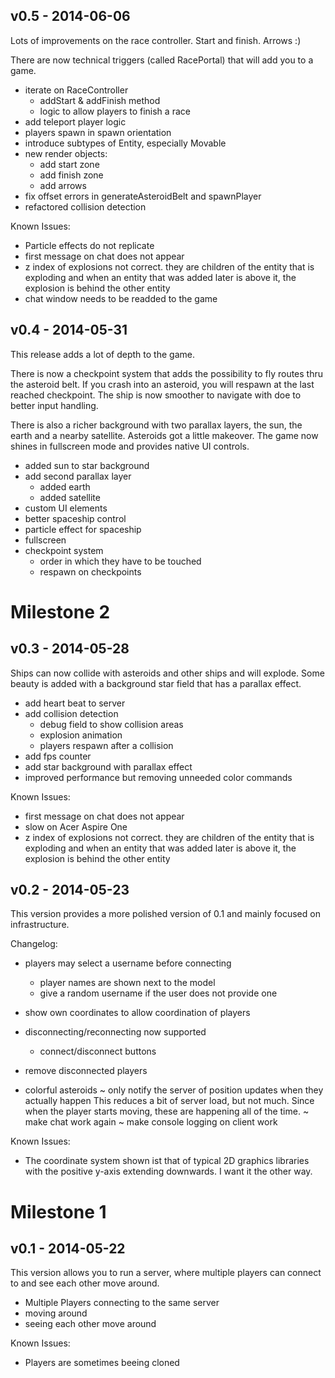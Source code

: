 v0.5 - 2014-06-06
-----------------

Lots of improvements on the race controller. Start and finish. Arrows :)

There are now technical triggers (called RacePortal) that will add you to a game.

+ iterate on RaceController
	+ addStart & addFinish method
	+ logic to allow players to finish a race
+ add teleport player logic
+ players spawn in spawn orientation
+ introduce subtypes of Entity, especially Movable
+ new render objects:
	+ add start zone
	+ add finish zone
	+ add arrows
+ fix offset errors in generateAsteroidBelt and spawnPlayer
+ refactored collision detection

Known Issues:
- Particle effects do not replicate
- first message on chat does not appear
- z index of explosions not correct. they are children of the entity that is exploding and when an entity that was added later is above it, the explosion is behind the other entity
- chat window needs to be readded to the game

v0.4 - 2014-05-31
-----------------

This release adds a lot of depth to the game. 

There is now a checkpoint system that adds the possibility to fly routes thru the asteroid belt. If you crash into an asteroid, you will respawn at the last reached checkpoint. The ship is now smoother to navigate with doe to better input handling.

There is also a richer background with two parallax layers, the sun, the earth and a nearby satellite. Asteroids got a little makeover. The game now shines in fullscreen mode and provides native UI controls.

+ added sun to star background
+ add second parallax layer
  + added earth
  + added satellite
+ custom UI elements
+ better spaceship control
+ particle effect for spaceship
+ fullscreen
+ checkpoint system
  + order in which they have to be touched
  + respawn on checkpoints


Milestone 2
===========
v0.3 - 2014-05-28
-----------------

Ships can now collide with asteroids and other ships and will explode. Some beauty is added with a background star field that has a parallax effect.

+ add heart beat to server
+ add collision detection
  + debug field to show collision areas
  + explosion animation
  + players respawn after a collision
+ add fps counter
+ add star background with parallax effect
+ improved performance but removing unneeded color commands


Known Issues:
- first message on chat does not appear
- slow on Acer Aspire One
- z index of explosions not correct. they are children of the entity that is exploding and when an entity that was added later is above it, the explosion is behind the other entity


v0.2 - 2014-05-23
-----------------

This version provides a more polished version of 0.1 and mainly focused on infrastructure.

Changelog:
+ players may select a username before connecting
  + player names are shown next to the model
  + give a random username if the user does not provide one
+ show own coordinates to allow coordination of players

+ disconnecting/reconnecting now supported
  + connect/disconnect buttons
+ remove disconnected players
+ colorful asteroids
~ only notify the server of position updates when they actually happen
  This reduces a bit of server load, but not much. Since when the player starts moving, these are happening all of the time.
~ make chat work again
~ make console logging on client work

Known Issues: 
- The coordinate system shown ist that of typical 2D graphics libraries with the positive y-axis extending downwards. I want it the other way.


Milestone 1
===========
v0.1 - 2014-05-22
-----------------

This version allows you to run a server, where multiple players can connect to and see each other move around.

+ Multiple Players connecting to the same server
+ moving around
+ seeing each other move around

Known Issues:
- Players are sometimes beeing cloned 
